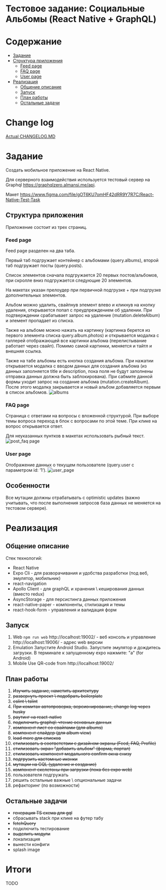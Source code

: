 # Тестовое задание: Социальные Альбомы (React Native + GraphQL)

# Содержание
- [Задание](#t1_1)
- [Cтруктура приложения](#t1_2)
    - [Feed page](#t1_2_1)
    - [FAQ page](#t1_2_2)
    - [User page](#t1_2_3)
- [Реализация](#t2)
    - [Общение описание](#t2_1)
    - [Запуск](#t2_2)
    - [План работы](#t2_3)
    - [Остальные задачи](#t2_4)

# Change log
[Actual CHANGELOG.MD](./CHANGELOG.md)

# Задание
Создать мобильное приложение на React Native. 

Для серверного взаимодействия используется тестовый сервер на Graphql https://graphqlzero.almansi.me/api.

Макет https://www.figma.com/file/gOT6KU7omHF42dRR9Y7R7C/React-Native-Test-Task

## Cтруктура приложения
Приложение состоит из трех страниц.

### Feed page
Feed page разделен на два таба.

Первый таб подгружает контейнер с альбомами (query.albums), второй таб подгружает посты (query.posts). 

Список элементов сначала подгружается 20 первых постов/альбомов, при скролле вниз подгружается следующие 20 элементов. 

На макетах указан прелоудер при первичной подгрузке + при подгрузке дополнительных элементов. 

Альбом можно удалить, свайпнув элемент влево и кликнув на кнопку удаления, открывается попап с преудпреждением об удалении. При подтверждении срабатывает запрос на удаление (mutation.deleteAlbum) и элемент пропадает из списка.

Также на альбоме можно нажать на картинку (картинка берется из первого элемента списка query.album.photos) и открывается модалка с галлерей отображающей все картинки альбома (перелистывание работает через свайп). Помимо самой картинки, меняется и тайтл и внешняя ссылка. 

Также на табе альбомы есть кнопка создания альбома. При нажатии открывается модалка с вводом данных для создания альбома (из данных заполняется title и description, пока поля не будут заполнены отправка данных должна быть заблокирована). При сабмите данной формы уходит запрос на создание альбома (mutation.createAlbum). После этого модалка закрывается и новый альбом добавляется первым в список альбомов.
![albums](./documetns/image_2021-02-09_23-56-47.png)

### FAQ page
Страница с ответами на вопросы с вложенной структурой. При выборе темы вопроса переход в блок с вопросами по этой теме. При клике на вопрос открывается ответ.

Для неуказанных пунтков в макетах использовать рыбный текст.
![post_faq page](./documetns/image_2021-02-09_23-57-15.png)

### User page
Отображение данных о текущем пользователе (query.user  с параметром id: ’1’).
![user_page](./documetns/image_2021-02-09_23-57-26.png)

## Особенности
Все мутации должны отрабатывать с optimistic updates (важно учитывать, что после выполнения запросов база данных не меняется на тестовом сервере).

# Реализация
## Общение описание
Стек технологий:
- React Native 
- Expo Cli - для разворачивания и удобства разработки (под веб, эмулятор, мобильник)
- react-navigation
- Apollo Client -  для graphQL и хранения \ кеширования данных (вместо redux)
- AsyncStorage - для персистинга данных приложения
- react-native-paper - компоненты, стилизация и темы
- react-hook-form - управления и валидация форм

## Запуск
1. Web
`npm run web`
http://localhost:19002/ - веб консоль и управление
http://localhost:19006/ - адрес web версии
1. Emulation
Запустите Android Studio. Запустите эмулятор и дождитесь загрузки.
В терминале к запущенному expo нажмите: "a" (for Android)
1. Mobile
Use QR-code from http://localhost:19002/

## План работы
1. ~~Изучить задание, наметить архитектуру~~
1. ~~развернуть проект \ подобрать boilerplate~~
1. ~~eslint \ tslint~~
1. ~~При комитах автопроверка, версионирование, change log через husky~~ 
1. ~~раутинг на react-native~~
1. ~~подключить graphql: чтение основных данных~~
1. ~~компонент лист со свайпами (для albums)~~
1. ~~компонент слайдер (для album view)~~
1. ~~load more для списков~~
1. ~~стилизовать в соответствии с дизайном экраны (Feed, FAQ, Profile)~~
1. ~~стилизовать экран "добавить альбом" (форма, портал)~~
1. ~~стилизовать компонент модального confirm окна снизу~~
1. ~~подгрузить кастомные иконки~~
1. ~~мутации на GQL (удаление и создание)~~
1. ~~компонент скелетоны при загрузки (пока без expo web)~~
1. пользователя подгружать
1. решить остальные важные \ опциональные задачи
1. рефакторинг (по возможности)

## Остальные задачи
- ~~генерация TS схема для gql~~
- сбрасывать stack при клике на футер табу
- ~~fetchQuery~~
- подключить тестирование
- ~~выделить модули~~
- локализация
- вынести конфиги
- splash image

# Итоги
TODO
